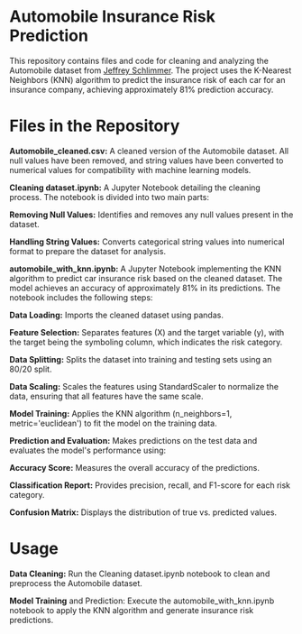 # Automobile Insurance Risk Prediction
This repository contains files and code for cleaning and analyzing the Automobile dataset from <a href="https://archive.ics.uci.edu/dataset/10/automobile">Jeffrey Schlimmer</a>. The project uses the K-Nearest Neighbors (KNN) algorithm to predict the insurance risk of each car for an insurance company, achieving approximately 81% prediction accuracy.

# Files in the Repository
**Automobile_cleaned.csv:** A cleaned version of the Automobile dataset. All null values have been removed, and string values have been converted to numerical values for compatibility with machine learning models.

**Cleaning dataset.ipynb:** A Jupyter Notebook detailing the cleaning process. The notebook is divided into two main parts:

**Removing Null Values:** Identifies and removes any null values present in the dataset.

**Handling String Values:** Converts categorical string values into numerical format to prepare the dataset for analysis.

**automobile_with_knn.ipynb:** A Jupyter Notebook implementing the KNN algorithm to predict car insurance risk based on the cleaned dataset. The model achieves an accuracy of approximately 81% in its predictions. The notebook includes the following steps:

**Data Loading:** Imports the cleaned dataset using pandas.

**Feature Selection:** Separates features (X) and the target variable (y), with the target being the symboling column, which indicates the risk category.

**Data Splitting:** Splits the dataset into training and testing sets using an 80/20 split.

**Data Scaling:** Scales the features using StandardScaler to normalize the data, ensuring that all features have the same scale.

**Model Training:** Applies the KNN algorithm (n_neighbors=1, metric='euclidean') to fit the model on the training data.

**Prediction and Evaluation:** Makes predictions on the test data and evaluates the model's performance using:

**Accuracy Score:** Measures the overall accuracy of the predictions.

**Classification Report:** Provides precision, recall, and F1-score for each risk category.

**Confusion Matrix:** Displays the distribution of true vs. predicted values.
# Usage
**Data Cleaning:** Run the Cleaning dataset.ipynb notebook to clean and preprocess the Automobile dataset.

**Model Training** and Prediction: Execute the automobile_with_knn.ipynb notebook to apply the KNN algorithm and generate insurance risk predictions.
